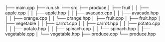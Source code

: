 ├── main.cpp
├── run.sh
└── src
    ├── produce
    │   ├── fruit
    │   │   ├── apple.cpp
    │   │   ├── apple.hpp
    │   │   ├── avacado.cpp
    │   │   ├── avacado.hpp
    │   │   ├── orange.cpp
    │   │   └── orange.hpp
    │   ├── fruit.cpp
    │   ├── fruit.hpp
    │   ├── vegetable
    │   │   ├── carrot.cpp
    │   │   ├── carrot.hpp
    │   │   ├── potato.cpp
    │   │   ├── potato.hpp
    │   │   ├── spinach.cpp
    │   │   └── spinach.hpp
    │   ├── vegetable.cpp
    │   └── vegetable.hpp
    ├── produce.cpp
    └── produce.hpp